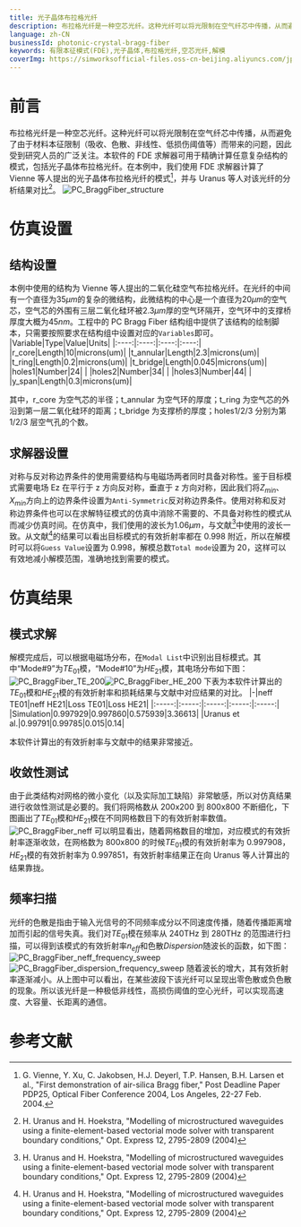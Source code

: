 ```yaml
---
title: 光子晶体布拉格光纤
description: 布拉格光纤是一种空芯光纤。这种光纤可以将光限制在空气纤芯中传播，从而避免了由于材料本征限制带来的问题。本例使用SimWorks光学有限差分解决方案计算了Vienne等人提出的光子晶体布拉格光纤的模式，并与Uranus等人对该光纤的分析结果对比。
language: zh-CN
businessId: photonic-crystal-bragg-fiber
keywords: 有限本征模式(FDE),光子晶体,布拉格光纤,空芯光纤,解模
coverImg: https://simworksofficial-files.oss-cn-beijing.aliyuncs.com/jpg/PC_BraggFiber_structure_20231214142813A234.jpg
---
```


# 前言

布拉格光纤是一种空芯光纤。这种光纤可以将光限制在空气纤芯中传播，从而避免了由于材料本征限制（吸收、色散、非线性、低损伤阈值等）而带来的问题，因此受到研究人员的广泛关注。本软件的 FDE 求解器可用于精确计算任意复杂结构的模式，包括光子晶体布拉格光纤。在本例中，我们使用 FDE 求解器计算了 Vienne 等人提出的光子晶体布拉格光纤的模式[^1]，并与 Uranus 等人对该光纤的分析结果对比[^2]。
![PC_BraggFiber_structure](https://simworksofficial-files.oss-cn-beijing.aliyuncs.com/mdfile/resources/img/PC_BraggFiber_structure.png)

# 仿真设置

## 结构设置

本例中使用的结构为 Vienne 等人提出的二氧化硅空气布拉格光纤。在光纤的中间有一个直径为$35\mu m$的复杂的微结构，此微结构的中心是一个直径为$20 \mu m$的空气芯，空气芯的外围有三层二氧化硅环被$2.3\mu m$厚的空气环隔开，空气环中的支撑桥厚度大概为$45 nm$。工程中的 PC Bragg Fiber 结构组中提供了该结构的绘制脚本，只需要按照要求在结构组中设置对应的`Variables`即可。
|Variable|Type|Value|Units|
|:----:|:----:|:----:|:----:|
|r_core|Length|10|microns(um)|
|t_annular|Length|2.3|microns(um)|
|t_ring|Length|0.2|microns(um)|
|t_bridge|Length|0.045|microns(um)|
|holes1|Number|24| |
|holes2|Number|34| |
|holes3|Number|44| |
|y_span|Length|0.3|microns(um)|

其中，r_core 为空气芯的半径；t_annular 为空气环的厚度；t_ring 为空气芯的外沿到第一层二氧化硅环的距离；t_bridge 为支撑桥的厚度；holes1/2/3 分别为第 1/2/3 层空气孔的个数。

## 求解器设置

对称与反对称边界条件的使用需要结构与电磁场两者同时具备对称性。鉴于目标模式需要电场 Ez 在平行于 z 方向反对称，垂直于 z 方向对称，因此我们将$Z_{min}、X_{min}$方向上的边界条件设置为`Anti-Symmetric`反对称边界条件。使用对称和反对称边界条件也可以在求解特征模式的仿真中消除不需要的、不具备对称性的模式从而减少仿真时间。在仿真中，我们使用的波长为$1.06\mu m$，与文献[^2]中使用的波长一致。从文献[^2]的结果可以看出目标模式的有效折射率都在 0.998 附近，所以在解模时可以将`Guess Value`设置为 0.998，解模总数`Total mode`设置为 20，这样可以有效地减小解模范围，准确地找到需要的模式。

# 仿真结果

## 模式求解

解模完成后，可以根据电磁场分布，在`Modal List`中识别出目标模式。其中“Mode#9”为$TE_{01}$模，“Mode#10”为$HE_{21}$模，其电场分布如下图：
![PC_BraggFiber_TE_200](https://simworksofficial-files.oss-cn-beijing.aliyuncs.com/mdfile/resources/img/PC_BraggFiber_TE_200.png)![PC_BraggFiber_HE_200](https://simworksofficial-files.oss-cn-beijing.aliyuncs.com/mdfile/resources/img/PC_BraggFiber_HE_200_release1.3.0.png)
下表为本软件计算出的$TE_{01}$模和$HE_{21}$模的有效折射率和损耗结果与文献中对应结果的对比。
|-|neff TE01|neff HE21|Loss TE01|Loss HE21|
|:-----:|:-----:|:-----:|:-----:|:-----:|
|Simulation|0.997929|0.997860|0.575939|3.36613|
|Uranus et al.|0.99791|0.99785|0.015|0.14|

本软件计算出的有效折射率与文献中的结果非常接近。

## 收敛性测试

由于此类结构对网格的微小变化（以及实际加工缺陷）非常敏感，所以对仿真结果进行收敛性测试是必要的。我们将网格数从 200x200 到 800x800 不断细化，下图画出了$TE_{01}$模和$HE_{21}$模在不同网格数目下的有效折射率数值。
![PC_BraggFiber_neff](https://simworksofficial-files.oss-cn-beijing.aliyuncs.com/mdfile/resources/img/PC_BraggFiber_neff.png)
可以明显看出，随着网格数目的增加，对应模式的有效折射率逐渐收敛，在网格数为 800x800 的时候$TE_{01}$模的有效折射率为 0.997908，$HE_{21}$模的有效折射率为 0.997851，有效折射率结果正在向 Uranus 等人计算出的结果靠拢。

## 频率扫描

光纤的色散是指由于输入光信号的不同频率成分以不同速度传播，随着传播距离增加而引起的信号失真。我们对$TE_{01}$模在频率从 240THz 到 280THz 的范围进行扫描，可以得到该模式的有效折射率$n_{eff}$和色散$Dispersion$随波长的函数，如下图：
![PC_BraggFiber_neff_frequency_sweep](https://simworksofficial-files.oss-cn-beijing.aliyuncs.com/mdfile/resources/img/PC_BraggFiber_neff_frequency_sweep.png)![PC_BraggFiber_dispersion_frequency_sweep](https://simworksofficial-files.oss-cn-beijing.aliyuncs.com/mdfile/resources/img/PC_BraggFiber_dispersion_frequency_sweep.png)
随着波长的增大，其有效折射率逐渐减小。从上图中可以看出，在某些波段下该光纤可以呈现出零色散或负色散的现象。所以该光纤是一种极低非线性，高损伤阈值的空心光纤，可以实现高速度、大容量、长距离的通信。

# 参考文献

[^1]: G. Vienne, Y. Xu, C. Jakobsen, H.J. Deyerl, T.P. Hansen, B.H. Larsen et al., "First demonstration of air-silica Bragg fiber," Post Deadline Paper PDP25, Optical Fiber Conference 2004, Los Angeles, 22-27 Feb. 2004.
[^2]: H. Uranus and H. Hoekstra, "Modelling of microstructured waveguides using a finite-element-based vectorial mode solver with transparent boundary conditions," Opt. Express 12, 2795-2809 (2004)
